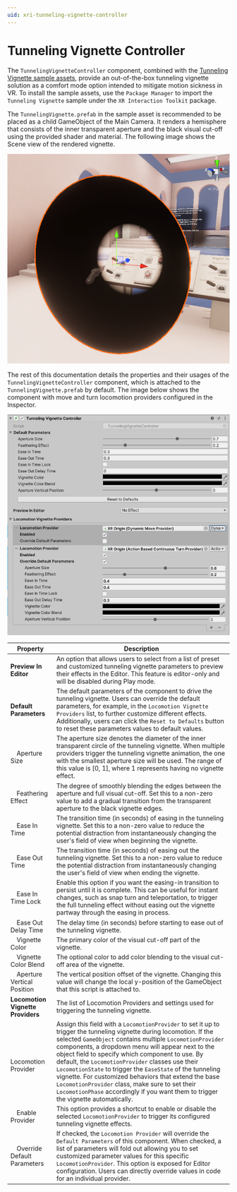 ```yaml
---
uid: xri-tunneling-vignette-controller
---
```

# Tunneling Vignette Controller

The `TunnelingVignetteController` component, combined with the [Tunneling Vignette sample assets](samples-starter-assets.md#tunneling-vignette), provide an out-of-the-box tunneling vignette solution as a comfort mode option intended to mitigate motion sickness in VR. To install the sample assets, use the `Package Manager` to import the `Tunneling Vignette` sample under the `XR Interaction Toolkit` package.

The `TunnelingVignette.prefab` in the sample asset is recommended to be placed as a child GameObject of the Main Camera. It renders a hemisphere that consists of the inner transparent aperture and the black visual cut-off using the provided shader and material. The following image shows the Scene view of the rendered vignette.

![TunnelingVignetteScene](images/tunneling-vignette-hemisphere-scene.png)

The rest of this documentation details the properties and their usages of the `TunnelingVignetteController` component, which is attached to the `TunnelingVignette.prefab` by default. The image below shows the component with move and turn locomotion providers configured in the Inspector.   

![TunnelingVignetteController](images/tunneling-vignette-controller.png)

| **Property** | **Description** |
|---|---|
| **Preview In Editor** | An option that allows users to select from a list of preset and customized tunneling vignette parameters to preview their effects in the Editor. This feature is editor-only and will be disabled during Play mode.|
| **Default Parameters** | The default parameters of the component to drive the tunneling vignette. Users can override the default parameters, for example, in the `Locomotion Vignette Providers` list, to further customize different effects. Additionally, users can click the `Reset to Defaults` button to reset these parameters values to default values.|
| &emsp;Aperture Size | The aperture size denotes the diameter of the inner transparent circle of the tunneling vignette. When multiple providers trigger the tunneling vignette animation, the one with the smallest aperture size will be used. The range of this value is [0, 1], where 1 represents having no vignette effect.|
| &emsp;Feathering Effect | The degree of smoothly blending the edges between the aperture and full visual cut-off. Set this to a non-zero value to add a gradual transition from the transparent aperture to the black vignette edges.|
| &emsp;Ease In Time | The transition time (in seconds) of easing in the tunneling vignette. Set this to a non-zero value to reduce the potential distraction from instantaneously changing the user's field of view when beginning the vignette.|
| &emsp;Ease Out Time | The transition time (in seconds) of easing out the tunneling vignette. Set this to a non-zero value to reduce the potential distraction from instantaneously changing the user's field of view when ending the vignette.|
| &emsp;Ease In Time Lock | Enable this option if you want the easing-in transition to persist until it is complete. This can be useful for instant changes, such as snap turn and teleportation, to trigger the full tunneling effect without easing out the vignette partway through the easing in process.|
| &emsp;Ease Out Delay Time | The delay time (in seconds) before starting to ease out of the tunneling vignette.|
| &emsp;Vignette Color | The primary color of the visual cut-off part of the vignette.|
| &emsp;Vignette Color Blend| The optional color to add color blending to the visual cut-off area of the vignette.|
| &emsp;Aperture Vertical Position| The vertical position offset of the vignette. Changing this value will change the local y-position of the GameObject that this script is attached to.|
| **Locomotion Vignette Providers** | The list of Locomotion Providers and settings used for triggering the tunneling vignette.|
| &emsp;Locomotion Provider| Assign this field with a `LocomotionProvider` to set it up to trigger the tunneling vignette during locomotion. If the selected `GameObject` contains multiple `LocomotionProvider` components, a dropdown menu will appear next to the object field to specify which component to use. By default, the `LocomotionProvider` classes use their `LocomotionState` to trigger the `EaseState` of the tunneling vignette. For customized behaviors that extend the base `LocomotionProvider` class, make sure to set their `LocomotionPhase` accordingly if you want them to trigger the vignette automatically.|
| &emsp;Enable Provider| This option provides a shortcut to enable or disable the selected `LocomotionProvider` to trigger its configured tunneling vignette effects.|
| &emsp;Override Default Parameters| If checked, the `Locomotion Provider` will override the `Default Parameters` of this component. When checked, a list of parameters will fold out allowing you to set customized parameter values for this specific `LocomotionProvider`. This option is exposed for Editor configuration. Users can directly override values in code for an individual provider.|
